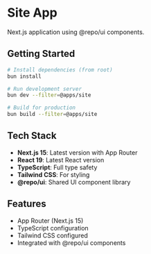 # Site App

Next.js application using @repo/ui components.

## Getting Started

```bash
# Install dependencies (from root)
bun install

# Run development server
bun dev --filter=@apps/site

# Build for production
bun build --filter=@apps/site
```

## Tech Stack

- **Next.js 15**: Latest version with App Router
- **React 19**: Latest React version
- **TypeScript**: Full type safety
- **Tailwind CSS**: For styling
- **@repo/ui**: Shared UI component library

## Features

- App Router (Next.js 15)
- TypeScript configuration
- Tailwind CSS configured
- Integrated with @repo/ui components

